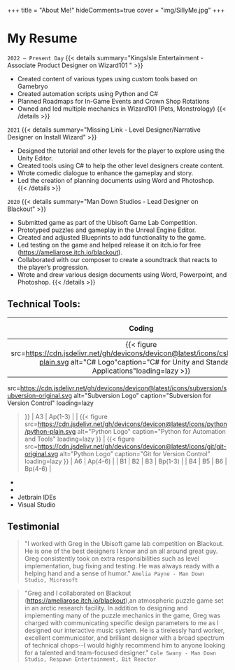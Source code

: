 +++
title = "About Me!"
hideComments=true
cover = "img/SillyMe.jpg"
+++


# My Resume

`2022 – Present Day`
{{< details summary="KingsIsle Entertainment - Associate Product Designer on Wizard101 " >}}
- Created content of various types using custom tools based on Gamebryo
- Created automation scripts using Python and C#
- Planned Roadmaps for In-Game Events and Crown Shop Rotations
- Owned and led multiple mechanics in Wizard101 (Pets, Monstrology) 
{{< /details >}} 

`2021`
{{< details summary="Missing Link - Level Designer/Narrative Designer on Install Wizard" >}}
- Designed the tutorial and other levels for the player to explore using the Unity Editor.
- Created tools using C# to help the other level designers create content.
- Wrote comedic dialogue to enhance the gameplay and story.
- Led the creation of planning documents using Word and Photoshop.   
{{< /details >}} 


`2020`
{{< details summary="Man Down Studios - Lead Designer on Blackout" >}}
- Submitted game as part of the Ubisoft Game Lab Competition.
- Prototyped puzzles and gameplay in the Unreal Engine Editor.
- Created and adjusted Blueprints to add functionality to the game.
- Led testing on the game and helped release it on itch.io for free (https://ameliarose.itch.io/blackout).
- Collaborated with our composer to create a soundtrack that reacts to the player’s progression.
- Wrote and drew various design documents using Word, Powerpoint, and Photoshop. 
{{< /details >}} 

## Technical Tools:
| Coding| Version Control | Art Tools | Planning |
|:------:|:------:|:------:|:-------:|
| {{< figure src=https://cdn.jsdelivr.net/gh/devicons/devicon@latest/icons/csharp/csharp-plain.svg alt="C# Logo"caption="C# for Unity and Standalone Applications"loading=lazy >}}   |   {{< figure
  src=https://cdn.jsdelivr.net/gh/devicons/devicon@latest/icons/subversion/subversion-original.svg
  alt="Subversion Logo"
  caption="Subversion for Version Control"
  loading=lazy
>}}   |   A3   | Ap(1-3) |
|   {{< figure
  src=https://cdn.jsdelivr.net/gh/devicons/devicon@latest/icons/python/python-plain.svg
  alt="Python Logo"
  caption="Python for Automation and Tools"
  loading=lazy
>}}   |   {{< figure
  src=https://cdn.jsdelivr.net/gh/devicons/devicon@latest/icons/git/git-original.svg
  alt="Python Logo"
  caption="Git for Version Control"
  loading=lazy
>}}   |   A6   | Ap(4-6) |
|   B1   |   B2   |   B3   | Bp(1-3) |
|   B4   |   B5   |   B6   | Bp(4-6) |
      




- 
- 
- Jetbrain IDEs
- Visual Studio 






## Testimonial
> "I worked with Greg in the Ubisoft game lab competition on Blackout. He is one of the best designers I know and an all around great guy. Greg consistently took on extra responsibilities such as level implementation, bug fixing and testing. He was always ready with a helping hand and a sense of humor." `Amelia Payne - Man Down Studio, Microsoft `

> "Greg and I collaborated on Blackout (https://ameliarose.itch.io/blackout),an atmospheric puzzle game set in an arctic research facility. In addition to designing and implementing many of the puzzle mechanics in the game, Greg was charged with communicating specific design parameters to me as I designed our interactive music system. He is a tirelessly hard worker, excellent communicator, and brilliant designer with a broad spectrum of technical chops--I would highly recommend him to anyone looking for a talented and team-focused designer." `Cole Swany - Man Down Studio, Respawn Entertainment, Bit Reactor  `


